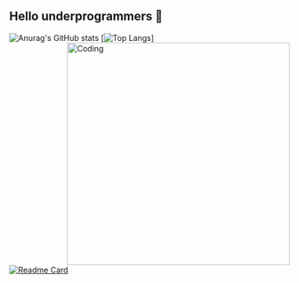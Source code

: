 ## Hello underprogrammers 👋
![Anurag's GitHub stats](https://github-readme-stats.vercel.app/api?username=AParovyshnaya&theme=cobalt&show_icons=true)
<img align="right" alt="Coding" width="400" src="C:\Users\user\Documents\GitHub\Rudyment1\pic\fotor-video_remover_object-preview-20240912211719.gif">
[![Top Langs](https://github-readme-stats.vercel.app/api/top-langs/?username=anuraghazra&layout=compact)]

[![Readme Card](https://github-readme-stats.vercel.app/api/pin/?username=anuraghazra&repo=github-readme-stats)](https://github.com/anuraghazra/github-readme-stats)
